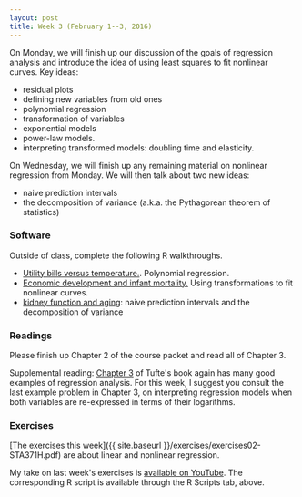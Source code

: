 ```yaml
---
layout: post
title: Week 3 (February 1--3, 2016)
---
```


On Monday, we will finish up our discussion of the goals of regression analysis and introduce the idea of using least squares to fit nonlinear curves.  Key ideas:  
* residual plots    
* defining new variables from old ones  
* polynomial regression  
* transformation of variables  
* exponential models  
* power-law models.  
* interpreting transformed models: doubling time and elasticity.

On Wednesday, we will finish up any remaining material on nonlinear regression from Monday.  We will then talk about two new ideas:    
* naive prediction intervals   
* the decomposition of variance (a.k.a. the Pythagorean theorem of statistics)  

### Software

Outside of class, complete the following R walkthroughs.  
- [Utility bills versus temperature.](http://jgscott.github.io/teaching/r/utilities/utilities.html).  Polynomial regression.  
- [Economic development and infant mortality.](http://jgscott.github.io/teaching/r/infmort/infmort.html)  Using transformations to fit nonlinear curves.  
- [kidney function and aging](http://jgscott.github.io/teaching/r/creatinine/creatinine.html): naive prediction intervals and the decomposition of variance  

### Readings

Please finish up Chapter 2 of the course packet and read all of Chapter 3.

Supplemental reading: [Chapter 3](http://jgscott.github.io/STA371H_Spring2016/files/DAPP.pdf) of Tufte's book again has many good examples of regression analysis.  For this week, I suggest you consult the last example problem in Chapter 3, on interpreting regression models when both variables are re-expressed in terms of their logarithms. 


### Exercises  
[The exercises this week]({{ site.baseurl }}/exercises/exercises02-STA371H.pdf) are about linear and nonlinear regression.  

My take on last week's exercises is [available on YouTube](https://youtu.be/PdaioEVebqo).  The corresponding R script is available through the R Scripts tab, above.




